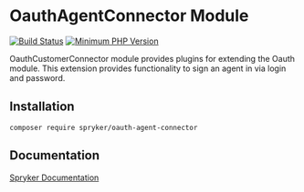 # OauthAgentConnector Module
[![Build Status](https://travis-ci.org/spryker/oauth-agent-connector.svg)](https://travis-ci.org/spryker/oauth-agent-connector)
[![Minimum PHP Version](https://img.shields.io/badge/php-%3E%3D%207.3-8892BF.svg)](https://php.net/)

OauthCustomerConnector module provides plugins for extending the Oauth module. This extension provides functionality to sign an agent in via login and password.

## Installation

```
composer require spryker/oauth-agent-connector
```

## Documentation

[Spryker Documentation](https://academy.spryker.com/developing_with_spryker/module_guide/modules.html)
